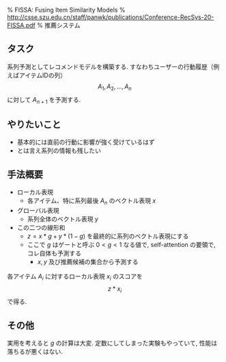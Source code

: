 % FISSA: Fusing Item Similarity Models
% http://csse.szu.edu.cn/staff/panwk/publications/Conference-RecSys-20-FISSA.pdf
% 推薦システム

## タスク

系列予測としてレコメンドモデルを構築する.
すなわちユーザーの行動履歴（例えばアイテムIDの列）
$$A_1, A_2, \ldots, A_n$$
に対して $A_{n+1}$ を予測する.

## やりたいこと

- 基本的には直前の行動に影響が強く受けているはず
- とは言え系列の情報も残したい

## 手法概要

- ローカル表現
    - 各アイテム、特に系列最後 $A_n$ のベクトル表現 $x$
- グローバル表現
    - 系列全体のベクトル表現 $y$
- この二つの線形和
    - $z = x \ast g + y \ast (1-g)$ を最終的に系列のベクトル表現にする
    - ここで $g$ はゲートと呼ぶ $0 < g < 1$ なる値で, self-attention の要領で, コレ自体も予測する
        - $x, y$ 及び推薦候補の集合から予測する

各アイテム $A_i$ に対するローカル表現 $x_i$ のスコアを
$$z \ast x_i$$
で得る.

## その他

実用を考えると $g$ の計算は大変.
定数にしてしまった実験もやっていて, 性能は落ちるが悪くはない.
